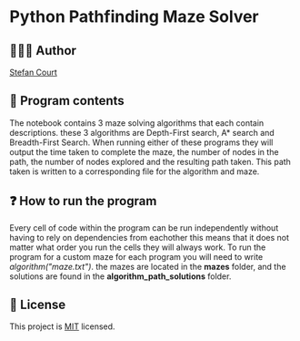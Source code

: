 # Python Pathfinding Maze Solver

## 🧑🏻‍💻 Author
[Stefan Court](https://github.com/stefancourt)

## 📖 Program contents
The notebook contains 3 maze solving algorithms that each contain descriptions. these 3 algorithms are Depth-First search, A* search and Breadth-First Search. When running either of these programs they will output the time taken to complete the maze, the number of nodes in the path, the number of nodes explored and the resulting path taken. This path taken is written to a corresponding file for the algorithm and maze.

## ❓ How to run the program
Every cell of code within the program can be run independently without having to rely on dependencies from eachother this means that it does not matter what order you run the cells they will always work. To run the program for a custom maze for each program you will need to write *algorithm("maze.txt")*. the mazes are located in the **mazes** folder, and the solutions are found in the **algorithm_path_solutions** folder.

## 📝 License
This project is [MIT](https://choosealicense.com/licenses/mit/) licensed.
